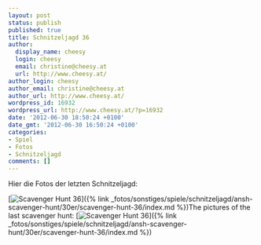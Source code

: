 ```yaml
---
layout: post
status: publish
published: true
title: Schnitzeljagd 36
author:
  display_name: cheesy
  login: cheesy
  email: christine@cheesy.at
  url: http://www.cheesy.at/
author_login: cheesy
author_email: christine@cheesy.at
author_url: http://www.cheesy.at/
wordpress_id: 16932
wordpress_url: http://www.cheesy.at/?p=16932
date: '2012-06-30 18:50:24 +0100'
date_gmt: '2012-06-30 16:50:24 +0100'
categories:
- Spiel
- Fotos
- Schnitzeljagd
comments: []
---
```

<!--:de-->Hier die Fotos der letzten Schnitzeljagd:
[![](http://www.cheesy.at/wp-content/uploads/tn.jpg "Scavenger Hunt 36")]({% link _fotos/sonstiges/spiele/schnitzeljagd/ansh-scavenger-hunt/30er/scavenger-hunt-36/index.md %})<!--:--><!--:en-->The pictures of the last scavenger hunt:
[![](http://www.cheesy.at/wp-content/uploads/tn.jpg "Scavenger Hunt 36")]({% link _fotos/sonstiges/spiele/schnitzeljagd/ansh-scavenger-hunt/30er/scavenger-hunt-36/index.md %})<!--:-->
